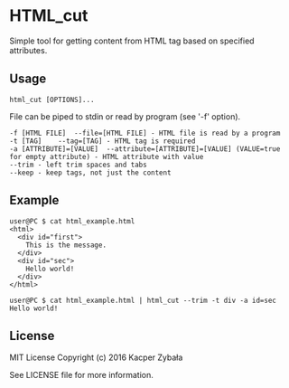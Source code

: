 # HTML_cut
Simple tool for getting content from HTML tag based on specified attributes.

## Usage
    html_cut [OPTIONS]...

File can be piped to stdin or read by program (see '-f' option).

	-f [HTML FILE]	--file=[HTML FILE] - HTML file is read by a program
	-t [TAG]	--tag=[TAG] - HTML tag is required
	-a [ATTRIBUTE]=[VALUE]	--attribute=[ATTRIBUTE]=[VALUE] (VALUE=true for empty attribute) - HTML attribute with value
	--trim - left trim spaces and tabs
	--keep - keep tags, not just the content

## Example
    user@PC $ cat html_example.html
    <html>
      <div id="first">
        This is the message.
      </div>
      <div id="sec">
        Hello world!
      </div>
    </html>

    user@PC $ cat html_example.html | html_cut --trim -t div -a id=sec
    Hello world!

## License
MIT License
Copyright (c) 2016 Kacper Zybała

See LICENSE file for more information.
